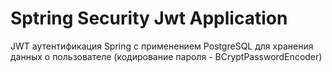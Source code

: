 # Sptring Security Jwt Application
JWT аутентификация Spring с применением PostgreSQL для хранения данных о пользователе (кодирование пароля - BCryptPasswordEncoder)
